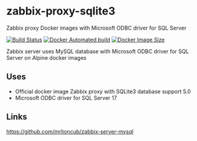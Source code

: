 # zabbix-proxy-sqlite3
Zabbix proxy Docker images with Microsoft ODBC driver for SQL Server

[![Build Status](https://img.shields.io/docker/cloud/build/idscan/zabbix-proxy-sqlite3)](https://hub.docker.com/r/idscan/zabbix-proxy-sqlite3)
[![Docker Automated build](https://img.shields.io/docker/cloud/automated/idscan/zabbix-proxy-sqlite3)](https://hub.docker.com/r/idscan/zabbix-proxy-sqlite3)
[![Docker Image Size](https://img.shields.io/docker/image-size/idscan/zabbix-proxy-sqlite3)](https://hub.docker.com/r/idscan/zabbix-proxy-sqlite3)

Zabbix server uses MySQL database with Microsoft ODBC driver for SQL Server on Alpine docker images

## Uses

  * Official docker image Zabbix proxy with SQLite3 database support 5.0
  * Microsoft ODBC driver for SQL Server 17

## Links

https://github.com/mrlioncub/zabbix-server-mysql